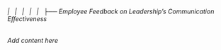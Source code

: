 ###### |   |   |   |   |   ├── Employee Feedback on Leadership’s Communication Effectiveness

*Add content here*